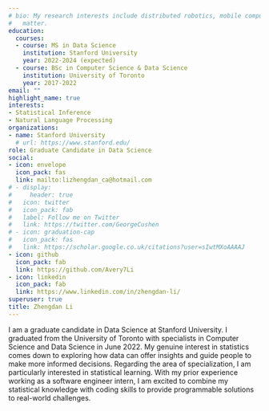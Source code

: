 ```yaml
---
# bio: My research interests include distributed robotics, mobile computing and programmable
#   matter.
education:
  courses:
  - course: MS in Data Science
    institution: Stanford University
    year: 2022-2024 (expected)
  - course: BSc in Computer Science & Data Science
    institution: University of Toronto
    year: 2017-2022
email: ""
highlight_name: true
interests:
- Statistical Inference
- Natural Language Processing
organizations:
- name: Stanford University
  # url: https://www.stanford.edu/
role: Graduate Candidate in Data Science
social:
- icon: envelope
  icon_pack: fas
  link: mailto:lizhengdan_ca@hotmail.com
# - display:
#     header: true
#   icon: twitter
#   icon_pack: fab
#   label: Follow me on Twitter
#   link: https://twitter.com/GeorgeCushen
# - icon: graduation-cap
#   icon_pack: fas
#   link: https://scholar.google.co.uk/citations?user=sIwtMXoAAAAJ
- icon: github
  icon_pack: fab
  link: https://github.com/Avery7Li
- icon: linkedin
  icon_pack: fab
  link: https://www.linkedin.com/in/zhengdan-li/
superuser: true
title: Zhengdan Li
---
```


I am a graduate candidate in Data Science at Stanford University. I graduated from the University of Toronto with specialists in Computer Science and Data Science in June 2022. My genuine interest in statistics comes down to exploring how data can offer insights and guide people to make more informed decisions. Regarding the area of specialization, I am particularly interested in statistical learning. With my prior experience working as a software engineer intern, I am excited to combine my statistical knowledge with coding skills to provide programmable solutions to real-world challenges.

<!-- {{< icon name="download" pack="fas" >}} Download my {{< staticref "uploads/resume.pdf" "newtab" >}}resumé{{< /staticref >}}. -->
